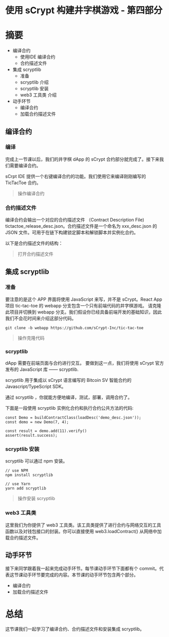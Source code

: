 
# 使用 sCrypt 构建井字棋游戏 - 第四部分

# 摘要

* 编译合约
    * 使用IDE 编译合约
    * 合约描述文件
* 集成 scryptlib
    * 准备
    * scryptlib 介绍
    * scryptlib 安装
    * web3 工具类 介绍
* 动手环节
    * 编译合约
    * 加载合约描述文件

## 编译合约

### 编译

完成上一节课以后，我们的井字棋 dApp 的 sCrypt 合约部分就完成了。接下来我们需要编译合约。

sCrpt IDE 提供一个右键编译合约的功能。我们使用它来编译刚刚编写的 TicTacToe 合约。

> 操作编译合约

### 合约描述文件

编译合约会输出一个对应的合约描述文件 （Contract Description File) tictactoe_release_desc.json。合约描述文件是一个命名为 xxx_desc.json 的 JSON 文件。可用于在链下构建锁定脚本和解锁脚本并实例化合约。

以下是合约描述文件的结构：

> 打开合约描述文件

## 集成 scryptlib

### 准备

要注意的是这个 APP 界面将使用 JavaScript 来写，并不是 sCrypt。React App 项目 tic-tac-toe 的 webapp 分支包含一个只有前端代码的井字棋游戏。 请克隆此项目并切换到 webapp 分支。我们假设你已经具备前端开发的基础知识，因此我们不会花时间来介绍这部分代码。

```
git clone -b webapp https://github.com/sCrypt-Inc/tic-tac-toe
```

> 操作克隆代码

### scryptlib

dApp 需要在前端页面与合约进行交互。 要做到这一点，我们将使用 sCrypt 官方发布的 JavaScript 库 —— scryptlib.

scryptlib 用于集成以 sCrypt 语言编写的 Bitcoin SV 智能合约的 Javascript/TypeScript SDK。

通过 scryptlib ，你就能方便地编译，测试，部署，调用合约了。

下面是一段使用 scryptlib 实例化合约和执行合约公共方法的代码:

```
const Demo = buildContractClass(loadDesc('demo_desc.json'));
const demo = new Demo(7, 4);

const result = demo.add(11).verify()
assert(result.success);
```

### scryptlib 安装

scryptlib 可以通过 npm 安装。

```
// use NPM
npm install scryptlib

// use Yarn
yarn add scryptlib
```

> 操作安装 scryptlib

### web3 工具类

这里我们为你提供了 web3 工具类。该工具类提供了进行合约与网络交互的工具函数以及对钱包接口的封装。你可以直接使用 web3.loadContract() 从网络中加载合约描述文件。

## 动手环节

接下来同学跟着我一起来完成动手环节。每节课动手环节下面都有个 commit。代表这节课动手环节要完成的内容。本节课的动手环节包含两个部分。

* 编译合约
* 加载合约描述文件

# 总结

这节课我们一起学习了编译合约、合约描述文件和安装集成 scryptlib。

